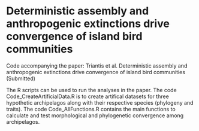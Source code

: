 # Deterministic assembly and anthropogenic extinctions drive convergence of island bird communities

Code accompanying the paper: Triantis et al. Deterministic assembly and anthropogenic extinctions drive convergence of island bird communities (Submitted)

The R scripts can be used to run the analyses in the paper. The code Code_CreateArtificialData.R is to create artifical datasets for three hypothetic archipelagos along with their respective species (phylogeny and traits). The code Code_AllFunctions.R contains the main functions to calculate and test morphological and phylogenetic convergence among archipelagos.
